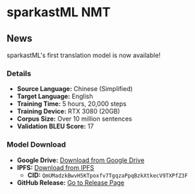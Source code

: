 # sparkastML NMT

## News

sparkastML's first translation model is now available!

### Details

- **Source Language:** Chinese (Simplified)
- **Target Language:** English
- **Training Time:** 5 hours, 20,000 steps
- **Training Device:** RTX 3080 (20GB)
- **Corpus Size:** Over 10 million sentences
- **Validation BLEU Score:** 17

### Model Download

- **Google Drive:** [Download from Google Drive](https://drive.google.com/drive/folders/1-q_AKfQENW-pV6uAleUHPE9ghddfNWKF)
- **IPFS:** [Download from IPFS](http://ipfs.a2x.pub/ipfs/QmUMadzkBwvH5KTpoxfv7TgqzaPpqBzkXtkecV9TXPfZ3F/)
  - **CID:** `QmUMadzkBwvH5KTpoxfv7TgqzaPpqBzkXtkecV9TXPfZ3F`
- **GitHub Release:** [Go to Release Page](https://github.com/alikia2x/sparkastML/releases/tag/v2-model)
